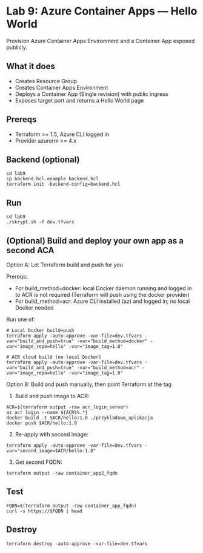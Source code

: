 # Lab 9: Azure Container Apps — Hello World

Provision Azure Container Apps Environment and a Container App exposed publicly.

## What it does
- Creates Resource Group
- Creates Container Apps Environment
- Deploys a Container App (Single revision) with public ingress
- Exposes target port and returns a Hello World page

## Prereqs
- Terraform >= 1.5, Azure CLI logged in
- Provider azurerm >= 4.x

## Backend (optional)
```
cd lab9
cp backend.hcl.example backend.hcl
terraform init -backend-config=backend.hcl
```

## Run
```
cd lab9
./skrypt.sh -f dev.tfvars
```

## (Optional) Build and deploy your own app as a second ACA
Option A: Let Terraform build and push for you

Prereqs:
- For build_method=docker: local Docker daemon running and logged in to ACR is not required (Terraform will push using the docker provider)
- For build_method=acr: Azure CLI installed (az) and logged in; no local Docker needed

Run one of:
```
# Local Docker build+push
terraform apply -auto-approve -var-file=dev.tfvars -var="build_and_push=true" -var="build_method=docker" -var="image_repo=hello" -var="image_tag=1.0"

# ACR cloud build (no local Docker)
terraform apply -auto-approve -var-file=dev.tfvars -var="build_and_push=true" -var="build_method=acr" -var="image_repo=hello" -var="image_tag=1.0"
```

Option B: Build and push manually, then point Terraform at the tag
1) Build and push image to ACR:
```
ACR=$(terraform output -raw acr_login_server)
az acr login --name ${ACR%%.*}
docker build -t $ACR/hello:1.0 ./przykladowa_aplikacja
docker push $ACR/hello:1.0
```
2) Re-apply with second image:
```
terraform apply -auto-approve -var-file=dev.tfvars -var="second_image=$ACR/hello:1.0"
```
3) Get second FQDN:
```
terraform output -raw container_app2_fqdn
```

## Test
```
FQDN=$(terraform output -raw container_app_fqdn)
curl -s https://$FQDN | head
```

## Destroy
```
terraform destroy -auto-approve -var-file=dev.tfvars
```
